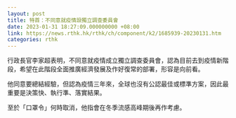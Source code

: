 ```yaml
---
layout: post
title: 特首：不同意就疫情設獨立調查委員會
date: 2023-01-31 18:27:09.000000000 +08:00
link: https://news.rthk.hk/rthk/ch/component/k2/1685939-20230131.htm
categories: rthk
---
```


行政長官李家超表明，不同意就疫情成立獨立調查委員會，認為目前去到疫情新階段，希望在此階段全面推廣經濟發展及作好復常的部署，形容是向前看。

他同意要總結經驗，但認為疫情三年來，全球也沒有公認最佳或標準方案，因此最重要是決策快、執行準、落實結果。

至於「口罩令」何時取消，他指會在冬季流感高峰期後再作考慮。
